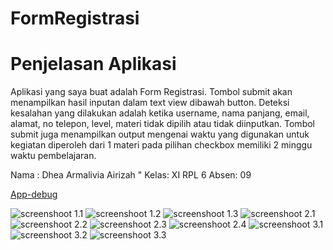 # FormRegistrasi

# Penjelasan Aplikasi
Aplikasi yang saya buat adalah Form Registrasi.
Tombol submit akan menampilkan hasil inputan dalam text view dibawah button.
Deteksi kesalahan yang dilakukan adalah ketika username, nama panjang, email, alamat,
no telepon, level, materi tidak dipilih atau tidak diinputkan.
Tombol submit juga menampilkan output mengenai waktu yang digunakan untuk kegiatan
diperoleh dari 1 materi pada pilihan checkbox memiliki 2 minggu waktu pembelajaran.

Nama : Dhea Armalivia Airizah "
Kelas: XI RPL 6
Absen: 09

[App-debug](https://drive.google.com/open?id=0B7wLEbOCYIMzb1JjMG04eWE3VTg)

![screenshoot 1.1](https://drive.google.com/open?id=0B7wLEbOCYIMzeTZNQ0w4X0M4U0k)
![screenshoot 1.2](https://drive.google.com/open?id=0B7wLEbOCYIMzanM2Z2I1eTdkZGc)
![screenshoot 1.3](https://drive.google.com/open?id=0B7wLEbOCYIMzTnB2Z1BFUDZrbWc)
![screenshoot 2.1](https://drive.google.com/open?id=0B7wLEbOCYIMzU1FEbXBXMjZ2TEk)
![screenshoot 2.2](https://drive.google.com/open?id=0B7wLEbOCYIMzY01Jc250cmxpYWs)
![screenshoot 2.3](https://drive.google.com/open?id=0B7wLEbOCYIMzcHF0YXlCNm1wVEE)
![screenshoot 2.4](https://drive.google.com/open?id=0B7wLEbOCYIMzdlotbnQ1ZURfU2s)
![screenshoot 3.1](https://drive.google.com/open?id=0B7wLEbOCYIMzRDB0TS1MVVdPdEE)
![screenshoot 3.2](https://drive.google.com/open?id=0B7wLEbOCYIMzazdtY3prT1ZGX2c)
![screenshoot 3.3](https://drive.google.com/open?id=0B7wLEbOCYIMzQk9ibWNtb2RYcG8)
